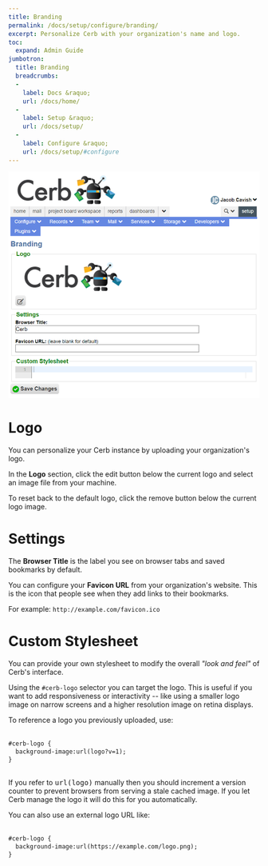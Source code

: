 ```yaml
---
title: Branding
permalink: /docs/setup/configure/branding/
excerpt: Personalize Cerb with your organization's name and logo.
toc:
  expand: Admin Guide
jumbotron:
  title: Branding
  breadcrumbs:
  - 
    label: Docs &raquo;
    url: /docs/home/
  - 
    label: Setup &raquo;
    url: /docs/setup/
  - 
    label: Configure &raquo;
    url: /docs/setup/#configure
---
```


<div class="cerb-screenshot">
<img src="/assets/images/docs/setup/branding.png" class="screenshot">
</div>

# Logo

You can personalize your Cerb instance by uploading your organization's logo.

In the **Logo** section, click the edit button below the current logo and select an image file from your machine.

To reset back to the default logo, click the remove button below the current logo image.

# Settings

The **Browser Title** is the label you see on browser tabs and saved bookmarks by default.

You can configure your **Favicon URL** from your organization's website. This is the icon that people see when they add links to their bookmarks. 

For example: `http://example.com/favicon.ico`

# Custom Stylesheet

You can provide your own stylesheet to modify the overall _"look and feel"_ of Cerb's interface.

Using the `#cerb-logo` selector you can target the logo. This is useful if you want to add responsiveness or interactivity -- like using a smaller logo image on narrow screens and a higher resolution image on retina displays.

To reference a logo you previously uploaded, use:

<pre>
<code class="language-css">
#cerb-logo {
  background-image:url(logo?v=1);
}
</code>
</pre>

<div class="cerb-box note">
<p>If you refer to <tt>url(logo)</tt> manually then you should increment a version counter to prevent browsers from serving a stale cached image. If you let Cerb manage the logo it will do this for you automatically.</p>
</div>

You can also use an external logo URL like:

<pre>
<code class="language-css">
#cerb-logo {
  background-image:url(https://example.com/logo.png);
}
</code>
</pre>
